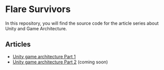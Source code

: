 ﻿# Flare Survivors

In this repository, you will find the source code for the article series about Unity and Game Architecture.

## Articles

- [Unity game architecture Part 1](https://dev.to/clandais/unity-game-architecture-part-1-4a9j)
- [Unity game architecture Part 2]() (coming soon)